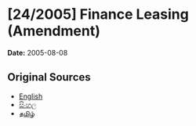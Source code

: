 # [24/2005] Finance Leasing (Amendment)

**Date:** 2005-08-08

## Original Sources

- [English](https://documents.gov.lk/view/acts/2005/8/24-2005_E.pdf)
- [සිංහල](https://documents.gov.lk/view/acts/2005/8/24-2005_S.pdf)
- [தமிழ்](https://documents.gov.lk/view/acts/2005/8/24-2005_T.pdf)
